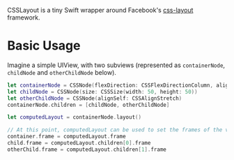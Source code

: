 CSSLayout is a tiny Swift wrapper around Facebook's [css-layout](https://github.com/facebook/css-layout) framework.

# Basic Usage

Imagine a simple UIView, with two subviews (represented as `containerNode`, `childNode` and `otherChildNode` below).

```swift
let containerNode = CSSNode(flexDirection: CSSFlexDirectionColumn, alignItems: CSSAlignCenter)
let childNode = CSSNode(size: CSSSize(width: 50, height: 50))
let otherChildNode = CSSNode(alignSelf: CSSAlignStretch)
containerNode.children = [childNode, otherChildNode]

let computedLayout = containerNode.layout()

// At this point, computedLayout can be used to set the frames of the views represented by these nodes.
container.frame = computedLayout.frame
child.frame = computedLayout.children[0].frame
otherChild.frame = computedLayout.children[1].frame
```
